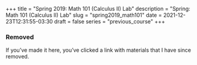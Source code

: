 +++
title = "Spring 2019: Math 101 (Calculus II) Lab"
description = "Spring: Math 101 (Calculus II) Lab"
slug = "spring2019_math101"
date = 2021-12-23T12:31:55-03:30
draft = false
series = "previous_course"
+++

### Removed

If you’ve made it here, you’ve clicked a link with materials that I have since removed.
